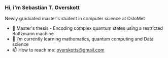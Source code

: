 ### Hi, i'm Sebastian T. Overskott

Newly graduated master's student in computer science at OsloMet 

<!--**Overskott/Overskott** is a ✨ _special_ ✨ repository because its `README.md` (this file) appears on your GitHub profile.

Here are some ideas to get you started:-->

- 🔭 Master's thesis - Encoding complex quantum states using a restricted Boltzmann machine
- 🌱 I’m currently learning mathematics, quantum computing and Data science
- 📫 How to reach me: overskotts@gmail.com

<!-- [![Sebastian's github stats](https://github-readme-stats.vercel.app/api?username=Overskott&count_private=true&show_icons=true&theme=default&hide_rank=false)](https://github.com/anuraghazra/github-readme-stats)  <!-- from: https://github.com/anuraghazra/github-readme-stats -->


<!--[![My Top Languages](https://github-readme-stats.vercel.app/api/top-langs/?username=Overskott&layout=compact)](https://github.com/anuraghazra/github-readme-stats) <!-- from: https://github.com/anuraghazra/github-readme-stats -->
